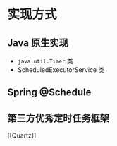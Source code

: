 # 实现方式

## Java 原生实现

- `java.util.Timer` 类
- ScheduledExecutorService 类

## Spring @Schedule

## 第三方优秀定时任务框架

[[Quartz]]
